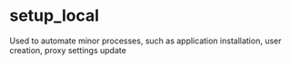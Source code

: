 # setup_local
Used to automate minor processes, such as application installation, user creation, proxy settings update
